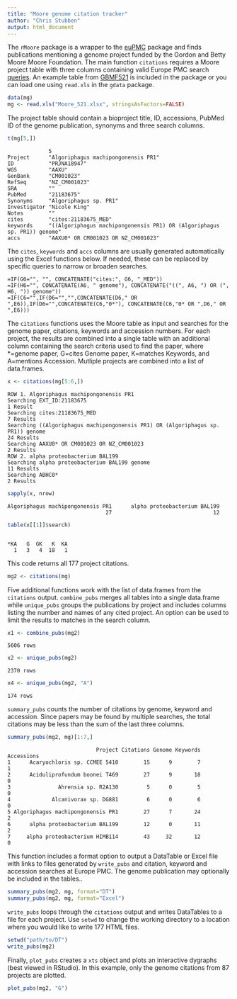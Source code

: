 ```yaml
---
title: "Moore genome citation tracker"
author: "Chris Stubben"
output: html_document
---
```





The `rMoore` package is a wrapper to the [euPMC](https://github.com/cstubben/euPMC) package and finds publications mentioning a genome project funded by the Gordon and Betty Moore Moore Foundation.  The main function `citations` requires a Moore project table with three columns containing valid Europe PMC search [queries](https://europepmc.org/Help#directsearch).  An example table from [GBMF521](https://www.moore.org/grants/list/GBMF521) is included in the package or you can load one using `read.xls` in the `gdata` package. 



```r
data(mg)
mg <- read.xls("Moore_521.xlsx", stringsAsFactors=FALSE)
```

The project table should contain a bioproject title, ID, accessions, PubMed ID of the genome publication, synonyms and three search columns.


```r
t(mg[5,])
```

```
             5                                                                       
Project      "Algoriphagus machipongonensis PR1"                                     
ID           "PRJNA18947"                                                            
WGS          "AAXU"                                                                  
GenBank      "CM001023"                                                              
RefSeq       "NZ_CM001023"                                                           
SRA          ""                                                                      
PubMed       "21183675"                                                              
Synonyms     "Algoriphagus sp. PR1"                                                  
Investigator "Nicole King"                                                           
Notes        ""                                                                      
cites        "cites:21183675_MED"                                                    
keywords     "((Algoriphagus machipongonensis PR1) OR (Algoriphagus sp. PR1)) genome"
accs         "AAXU0* OR CM001023 OR NZ_CM001023"                                     
```

The `cites`, `keywords` and `accs` columns are usually generated automatically using the Excel functions below.  If needed, these can be replaced by specific queries to narrow or broaden searches.

```
=IF(G6="", "", CONCATENATE("cites:", G6, "_MED"))
=IF(H6="", CONCATENATE(A6, " genome"), CONCATENATE("((", A6, ") OR (", H6, ")) genome"))
=IF(C6="",IF(D6="","",CONCATENATE(D6," OR ",E6)),IF(D6="",CONCATENATE(C6,"0*"), CONCATENATE(C6,"0* OR ",D6," OR ",E6)))
```

The `citations` functions uses the Moore table as input and searches for the genome paper, citations, keywords and accession numbers.  For each project, the results are combined into a single table with an additional column containing the search criteria used to find the paper, where *=genome paper, G=cites Genome paper, K=matches Keywords, and A=mentions Accession.  Mutliple projects are combined into a list of data.frames.


```r
x <- citations(mg[5:6,])
```

```
ROW 1. Algoriphagus machipongonensis PR1
Searching EXT_ID:21183675
1 Result
Searching cites:21183675_MED
7 Results
Searching ((Algoriphagus machipongonensis PR1) OR (Algoriphagus sp. PR1)) genome
24 Results
Searching AAXU0* OR CM001023 OR NZ_CM001023
2 Results
ROW 2. alpha proteobacterium BAL199
Searching alpha proteobacterium BAL199 genome
11 Results
Searching ABHC0*
2 Results
```

```r
sapply(x, nrow)
```

```
Algoriphagus machipongonensis PR1      alpha proteobacterium BAL199 
                               27                                12 
```

```r
table(x[[1]]$search)
```

```

*KA   G  GK   K  KA 
  1   3   4  18   1 
```

This code returns all 177 project citations.


```r
mg2 <- citations(mg)
```

Five additional functions work with the list of data.frames from the `citations` output.   `combine_pubs` merges all tables into a single data.frame while `unique_pubs` groups the publications by project and includes columns listing the number and names of any cited project. An option can be used to limit the results to matches in the search column. 


```r
x1 <- combine_pubs(mg2)
```

```
5606 rows
```

```r
x2 <- unique_pubs(mg2)
```

```
2370 rows
```

```r
x4 <- unique_pubs(mg2, "A")
```

```
174 rows
```
`summary_pubs` counts the number of citations by genome, keyword and accession.  Since papers may be found by multiple searches, the total citations may be less than the sum of the last three columns.


```r
summary_pubs(mg2, mg)[1:7,]
```

```
                            Project Citations Genome Keywords Accessions
1      Acaryochloris sp. CCMEE 5410        15      9        7          1
2      Aciduliprofundum boonei T469        27      9       18          0
3               Ahrensia sp. R2A130         5      0        5          0
4             Alcanivorax sp. DG881         6      0        6          0
5 Algoriphagus machipongonensis PR1        27      7       24          2
6      alpha proteobacterium BAL199        12      0       11          2
7     alpha proteobacterium HIMB114        43     32       12          0
```

This function includes a format option to output a DataTable or Excel file with links to files generated by `write_pubs` and citation, keyword and accession searches at Europe PMC.  The genome publication may optionally be included in the tables..


```r
summary_pubs(mg2, mg, format="DT")
summary_pubs(mg2, mg, format="Excel")
```

`write_pubs` loops through the `citations` output and writes DataTables to a file for each project.  Use `setwd` to change the working directory to a location where you would like to write 177 HTML files.  


```r
setwd("path/to/DT")
write_pubs(mg2)
```

Finally, `plot_pubs` creates a  `xts` object and plots an interactive dygraphs (best viewed in RStudio).  In this example, only the genome citations from 87 projects are plotted.


```r
plot_pubs(mg2, "G")
```



